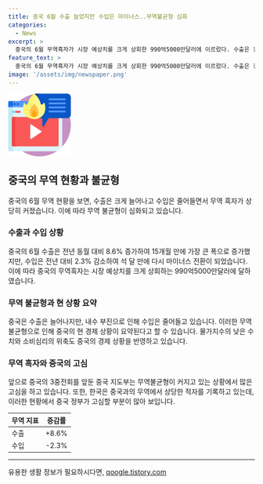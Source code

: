 ```yaml
---
title: 중국 6월 수출 늘었지만 수입은 마이너스..무역불균형 심화
categories:
  - News
excerpt: >
  중국의 6월 무역흑자가 시장 예상치를 크게 상회한 990억5000만달러에 이르렀다. 수출은 전년 대비 8.6% 증가했고 수입은 2.3% 감소하여 무역 불균형이 심화되고 있다. 현 지표로 중국 경제는 물가 하락과 내수 부진으로 불안해하고 있으며, 이에 중국 정부는 고심하고 있다. 또한, 한국은 중국의 무역 대상국으로 4위에 올랐으며 중국과의 무역에서 상당한 영향력을 가지고 있다.
feature_text: >
  중국의 6월 무역흑자가 시장 예상치를 크게 상회한 990억5000만달러에 이르렀다. 수출은 전년 대비 8.6% 증가했고 수입은 2.3% 감소하여 무역 불균형이 심화되고 있다. 현 지표로 중국 경제는 물가 하락과 내수 부진으로 불안해하고 있으며, 이에 중국 정부는 고심하고 있다. 또한, 한국은 중국의 무역 대상국으로 4위에 올랐으며 중국과의 무역에서 상당한 영향력을 가지고 있다.
image: '/assets/img/newspaper.png'
---
```


<p><img src="/assets/img/news.png" alt="rentncar 속보" /></p>

<h2 data-ke-size="size26">중국의 무역 현황과 불균형</h2>

<p data-ke-size="size16">중국의 6월 무역 현황을 보면, 수출은 크게 늘어나고 수입은 줄어들면서 무역 흑자가 상당히 커졌습니다. 이에 따라 무역 불균형이 심화되고 있습니다.</p>

<h3>수출과 수입 상황</h3>

<p data-ke-size="size16">중국의 6월 수출은 전년 동월 대비 8.6% 증가하여 15개월 만에 가장 큰 폭으로 증가했지만, 수입은 전년 대비 2.3% 감소하여 석 달 만에 다시 마이너스 전환이 되었습니다. 이에 따라 중국의 무역흑자는 시장 예상치를 크게 상회하는 990억5000만달러에 달하였습니다.</p>

<h3>무역 불균형과 현 상황 요약</h3>

<p data-ke-size="size16">중국은 수출은 늘어나지만, 내수 부진으로 인해 수입은 줄어들고 있습니다. 이러한 무역 불균형으로 인해 중국의 현 경제 상황이 요약된다고 할 수 있습니다. 물가지수의 낮은 수치와 소비심리의 위축도 중국의 경제 상황을 반영하고 있습니다.</p>

<h3>무역 흑자와 중국의 고심</h3>

<p data-ke-size="size16">앞으로 중국의 3중전회를 앞둔 중국 지도부는 무역불균형이 커지고 있는 상황에서 많은 고심을 하고 있습니다. 또한, 한국은 중국과의 무역에서 상당한 적자를 기록하고 있는데, 이러한 현황에서 중국 정부가 고심할 부분이 많아 보입니다.</p>

<table>
    <thead>
        <tr>
            <th>무역 지표</th>
            <th>증감률</th>
        </tr>
    </thead>
    <tbody>
        <tr>
            <td>수출</td>
            <td>+8.6%</td>
        </tr>
        <tr>
            <td>수입</td>
            <td>-2.3%</td>
        </tr>
    </tbody>
</table>

<p><hr></p>
유용한 생활 정보가 필요하시다면, <a href="https://qoogle.tistory.com" rel="dofollow">qoogle.tistory.com</a>



